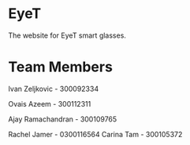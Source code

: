# EyeT

The website for EyeT smart glasses.

# Team Members

Ivan Zeljkovic - 300092334

Ovais Azeem - 300112311

Ajay Ramachandran - 300109765

Rachel Jamer - 0300116564
Carina Tam - 300105372
